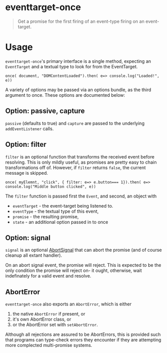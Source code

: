 # eventtarget-once

> Get a promise for the first firing of an event-type firing on an event-target.

# Usage

`eventtarget-once`'s primary interface is a single method, expecting an `EventTarget` and a textual type to look for from the EventTarget.

```
once( document, "DOMContentLoaded").then( e=> console.log("Loaded!", e))
```

A variety of options may be passed via an options bundle, as the third argument to once. These options are documented below:


## Option: passive, capture

`passive` (defaults to true) and `capture` are passed to the underlying `addEventListener` calls.

## Option: filter

`filter` is an optional function that transforms the received event before resolving. This is only mildly useful, as promises are pretty easy to chain transformations off of. However, if `filter` returns `false`, the current message is skipped.

```
once( myElemnt, "click", { filter: e=> e.button=== 1}).then( e=> console.log("Middle button clicked", e))
```

The `filter` function is passed first the `Event`, and second, an object with
* `eventTarget` - the event-target being listened to.
* `eventType` - the textual type of this event,
* `promise` - the resulting promise,
* `state` - an additional option passed in to once

## Option: signal

`signal` is an optional [AbortSignal](https://dom.spec.whatwg.org/#abortsignal) that can abort the promise (and of course cleanup all extant handler).

On an abort signal event, the promise will reject. This is expected to be the only condition the promise will reject on- it ought, otherwise, wait indefinately for a valid event and resolve.

## AbortError

`eventtarget-once` also exports an `AbortError`, which is either
1. the native `AbortError` if present, or
2. it's own AbortError class, or
3. or the AbortError set with `setAbortError`.

Although all rejections are assured to be AbortErrors, this is provided such that programs can type-check errors they encounter if they are attempting more complected multi-promise systems.
